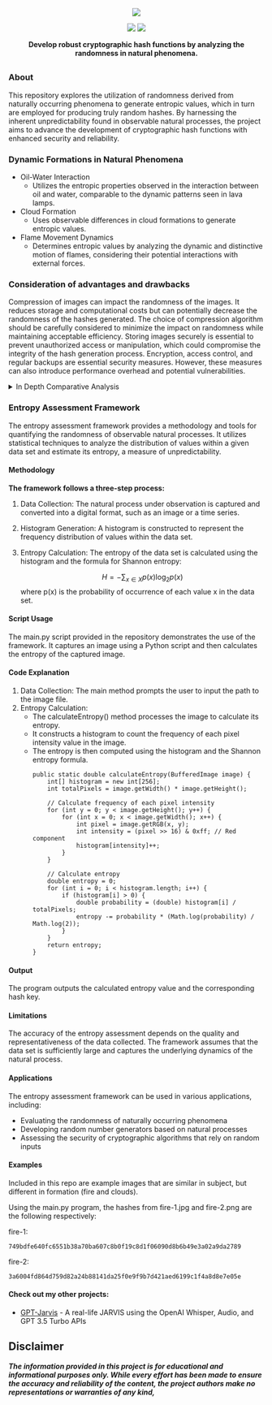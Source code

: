 <p align="center">
  <img src="https://i.imgur.com/HefvQqQ.png">
</a>
</p>

<p align="center">
  <img src="https://img.shields.io/badge/Author-Johnathan Hockersmith-blue?style=for-the-badge">
  <img src="https://img.shields.io/badge/Maintained-Yes-brightgreen?style=for-the-badge">
</a>
</p>

<p align="center"><b>Develop robust cryptographic hash functions by analyzing the randomness in natural phenomena.</b></p>

##

### About
This repository explores the utilization of randomness derived from naturally occurring phenomena to generate entropic values, which in turn are employed for producing truly random hashes. By harnessing the inherent unpredictability found in observable natural processes, the project aims to advance the development of cryptographic hash functions with enhanced security and reliability.

### Dynamic Formations in Natural Phenomena
 - Oil-Water Interaction
   - Utilizes the entropic properties observed in the interaction between oil and water, comparable to the dynamic patterns seen in lava lamps. 
 - Cloud Formation
   - Uses observable differences in cloud formations to generate entropic values.
 - Flame Movement Dynamics
   - Determines entropic values by analyzing the dynamic and distinctive motion of flames, considering their potential interactions with external forces.

### Consideration of advantages and drawbacks
Compression of images can impact the randomness of the images. It reduces storage and computational costs but can potentially decrease the randomness of the hashes generated. The choice of compression algorithm should be carefully considered to minimize the impact on randomness while maintaining acceptable efficiency. Storing images securely is essential to prevent unauthorized access or manipulation, which could compromise the integrity of the hash generation process. Encryption, access control, and regular backups are essential security measures. However, these measures can also introduce performance overhead and potential vulnerabilities.
<details>

<summary>In Depth Comparative Analysis</summary>

### In-Depth Comparative Analysis
| Pros  | Cons |
| ------------- | ------------- |
| Enhanced Security: Utilizing entropic values from images can enhance the security of hash generation by introducing a significant level of randomness, making it more resistant to brute force and other cryptographic attacks. |Data Storage Requirements: Storing and managing large volumes of image data can be resource-intensive and may require significant storage capacity, leading to potential scalability issues and increased costs.  |
| Increased Uniqueness: Images provide a vast source of randomness, allowing for the generation of highly unique hash values, which reduces the likelihood of collisions and enhances data integrity.  | Privacy Concerns: The capture and storage of images for entropy generation raise privacy concerns, as sensitive or personal information may inadvertently be included in the images, requiring robust privacy measures and compliance with data protection regulations.  |
| Diverse Sources: Images can be captured from various natural phenomena, ensuring a diverse range of entropy sources and making the hash generation process more robust and reliable.  | Sensitivity to Environmental Factors: Image-based entropy generation is sensitive to environmental factors such as lighting conditions, camera settings, and image quality, which may introduce variability and unpredictability in the generated hash values.  |
| Transparency and Reproducibility: Image-based entropy generation offers a transparent and reproducible method, allowing for easy verification and validation of the generated hash values.  | Processing Overhead: Generating entropy from images requires computational resources for image capture, processing, and analysis, leading to increased processing overhead and potential performance impacts, especially in real-time applications.  |
| Flexibility and Adaptability: Image-based entropy generation can be easily integrated into existing systems and workflows, providing flexibility and adaptability for a wide range of applications and use cases.  | Security Risks: The security of the hash generation process is contingent on the integrity and confidentiality of the image data, making it susceptible to security risks such as unauthorized access, tampering, or interception, necessitating robust security measures and protocols for image capture, transmission, and storage.  |

</details>

### Entropy Assessment Framework
The entropy assessment framework provides a methodology and tools for quantifying the randomness of observable natural processes. It utilizes statistical techniques to analyze the distribution of values within a given data set and estimate its entropy, a measure of unpredictability.

#### Methodology
**The framework follows a three-step process:**
  1. Data Collection: The natural process under observation is captured and converted into a digital format, such as an image or a time series.
  2. Histogram Generation: A histogram is constructed to represent the frequency distribution of values within the data set.
  3. Entropy Calculation: The entropy of the data set is calculated using the histogram and the formula for Shannon entropy:
 
     $$H = -\sum_{x \in X} p(x) \log_2 p(x)$$
     where p(x) is the probability of occurrence of each value x in the data set.
#### Script Usage
The main.py script provided in the repository demonstrates the use of the framework. It captures an image using a Python script and then calculates the entropy of the captured image.

#### Code Explanation
  1. Data Collection: The main method prompts the user to input the path to the image file.
  2. Entropy Calculation:
     - The calculateEntropy() method processes the image to calculate its entropy.
     - It constructs a histogram to count the frequency of each pixel intensity value in the image.
     - The entropy is then computed using the histogram and the Shannon entropy formula.
          ```
          public static double calculateEntropy(BufferedImage image) {
              int[] histogram = new int[256];
              int totalPixels = image.getWidth() * image.getHeight();
          
              // Calculate frequency of each pixel intensity
              for (int y = 0; y < image.getHeight(); y++) {
                  for (int x = 0; x < image.getWidth(); x++) {
                      int pixel = image.getRGB(x, y);
                      int intensity = (pixel >> 16) & 0xff; // Red component
                      histogram[intensity]++;
                  }
              }
          
              // Calculate entropy
              double entropy = 0;
              for (int i = 0; i < histogram.length; i++) {
                  if (histogram[i] > 0) {
                      double probability = (double) histogram[i] / totalPixels;
                      entropy -= probability * (Math.log(probability) / Math.log(2));
                  }
              }
              return entropy;
          }
          ```
     
#### Output
The program outputs the calculated entropy value and the corresponding hash key.

#### Limitations
The accuracy of the entropy assessment depends on the quality and representativeness of the data collected. The framework assumes that the data set is sufficiently large and captures the underlying dynamics of the natural process.

#### Applications
The entropy assessment framework can be used in various applications, including:
  - Evaluating the randomness of naturally occurring phenomena
  - Developing random number generators based on natural processes
  - Assessing the security of cryptographic algorithms that rely on random inputs


#### Examples
Included in this repo are example images that are similar in subject, but different in formation (fire and clouds).

Using the main.py program, the hashes from fire-1.jpg and fire-2.png are the following respectively:

fire-1: 
```
749bdfe640fc6551b38a70ba607c8b0f19c8d1f06090d8b6b49e3a02a9da2789
```
fire-2: 
```
3a6004fd864d759d82a24b88141da25f0e9f9b7d421aed6199c1f4a8d8e7e05e
```
#### Check out my other projects:
 - [GPT-Jarvis](https://github.com/jhockersmith/GPT-Jarvis) - A real-life JARVIS using the OpenAI Whisper, Audio, and GPT 3.5 Turbo APIs

## Disclaimer
***The information provided in this project is for educational and informational purposes only. While every effort has been made to ensure the accuracy and reliability of the content, the project authors make no representations or warranties of any kind,***

